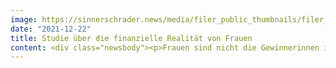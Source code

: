 ```yaml
---
image: https://sinnerschrader.news/media/filer_public_thumbnails/filer_public/e3/cf/e3cfc686-9d3c-483b-a619-845bc069dae3/480px_justreport.png__480x288_q85_crop_subsampling-2_upscale.jpg
date: "2021-12-22"
title: Studie über die finanzielle Realität von Frauen
content: <div class="newsbody"><p>Frauen sind nicht die Gewinnerinnen im Spiel um das Geld. Im Gegenteil, ihre finanzielle Realität ist in der heutigen Gesellschaft immer noch alles andere als fair und ausgewogen.<br/>Das Studio Futur von SinnerSchrader hat sich zum Ziel gesetzt, genau das zu ändern und einen sinnvollen Beitrag zur Bekämpfung finanzieller Ungleichheiten zu leisten. Um fundierte Konzepte und Produktideen zu entwickeln, wurde in einem ersten Schritt eine ethnographische Forschung durchgeführt. Der vorliegende Report gibt einen tiefen Einblick in dieses Thema. Er ist nicht nur eine Pflichtlektüre für Menschen, die im Finanzdienstleistungsbereich arbeiten, sondern auch für alle, die an einer neuen Perspektive für Gründe der finanziellen Ungleichheit interessiert sind.</p><p><span class="Datei"><a href="/media/filer_public/6c/13/6c132da1-0df4-4709-a674-5dd6c20374fa/study_on_womens_financial_realities_research_report__sinnerschrader_2021.pdf" rel="noopener noreferrer" target="_blank">Study on women‘s financial realities Research Report SinnerSchrader 2021 (only in English)<span class="file__meta"><span class="meta__fileextension">(PDF)</span></span></a></span></p></div>
---
```

